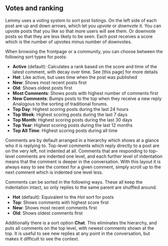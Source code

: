 ## Votes and ranking

Lemmy uses a voting system to sort post listings. On the left side of each post are up and down arrows, which let you *upvote* or *downvote* it. You can upvote posts that you like so that more users will see them. Or downvote posts so that they are less likely to be seen. Each post receives a score which is the number of upvotes minus number of downvotes.

When browsing the frontpage or a community, you can choose between the following sort types for posts:

- **Active** (default): Calculates a rank based on the score and time of the latest comment, with decay over time. See [this page] for more details
- **Hot**: Like active, but uses time when the post was published
- **New**: Shows most recent posts first
- **Old**: Shows oldest posts first
- **Most Comments**: Shows posts with highest number of comments first
- **New Comments**: Bumps posts to the top when they receive a new reply Analogous to the sorting of traditional forums.
- **Top Day**: Highest scoring posts during the last 24 hours
- **Top Week**: Highest scoring posts during the last 7 days
- **Top Month**: Highest scoring posts during the last 30 days
- **Top Year**: Highest scoring posts during the last 12 months
- **Top All Time**: Highest scoring posts during all time

Comments are by default arranged in a hierarchy which shows at a glance who it is replying to. Top-level comments which reply directly to a post are on the very left, not indented at all. Comments that are responding to top-level comments are indented one level, and each further level of indentation means that the comment is deeper in the conversation. With this layout it is always easy to see the context for a given comment, simply scroll up to the next comment which is indented one level less.

Comments can be sorted in the following ways. These all keep the indentation intact, so only replies to the same parent are shuffled around. 

- **Hot** (default): Equivalent to the *Hot* sort for posts
- **Top**: Shows comments with highest score first
- **New**: Shows most recent comments first
- **Old**: Shows oldest comments first

Additionally there is a sort option **Chat**. This eliminates the hierarchy, and puts all comments on the top level, with newest comments shown at the top. It is useful to see new replies at any point in the conversation, but makes it difficult to see the context.